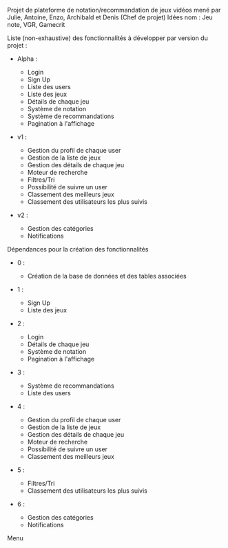 Projet de plateforme de notation/recommandation de jeux vidéos mené par Julie, Antoine, Enzo, Archibald et Denis (Chef de projet)
Idées nom : Jeu note, VGR, Gamecrit

Liste (non-exhaustive) des fonctionnalités à développer par version du projet :

- Alpha :
    - Login
    - Sign Up
    - Liste des users
    - Liste des jeux
    - Détails de chaque jeu
    - Système de notation
    - Système de recommandations
    - Pagination à l'affichage
      
- v1 :
    - Gestion du profil de chaque user
    - Gestion de la liste de jeux
    - Gestion des détails de chaque jeu
    - Moteur de recherche
    - Filtres/Tri
    - Possibilité de suivre un user
    - Classement des meilleurs jeux
    - Classement des utilisateurs les plus suivis
      
- v2 :
    - Gestion des catégories
    - Notifications


Dépendances pour la création des fonctionnalités

- 0 :
    - Création de la base de données et des tables associées

- 1 :
    - Sign Up
    - Liste des jeux

- 2 :
    - Login
    - Détails de chaque jeu
    - Système de notation
    - Pagination à l'affichage

- 3 :
    - Système de recommandations
    - Liste des users

- 4 :
    - Gestion du profil de chaque user
    - Gestion de la liste de jeux
    - Gestion des détails de chaque jeu
    - Moteur de recherche
    - Possibilité de suivre un user
    - Classement des meilleurs jeux


- 5 :
    - Filtres/Tri
    - Classement des utilisateurs les plus suivis

- 6 :
    - Gestion des catégories
    - Notifications

Menu